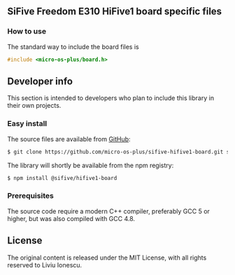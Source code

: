 ## SiFive Freedom E310 HiFive1 board specific files

### How to use

The standard way to include the board files is

```c
#include <micro-os-plus/board.h>
```

## Developer info

This section is intended to developers who plan to include this library in their own projects.

### Easy install

The source files are available from [GitHub](https://github.com/micro-os-plus/sifive-hifive1-board):

```bash
$ git clone https://github.com/micro-os-plus/sifive-hifive1-board.git sifive-coreplex-hifive1-board.git
```

The library will shortly be available from the npm registry:

```bash
$ npm install @sifive/hifive1-board
```

### Prerequisites

The source code require a modern C++ compiler, preferably GCC 5 or higher, but was also compiled with GCC 4.8. 

## License

The original content is released under the MIT License, with all rights reserved to Liviu Ionescu.
